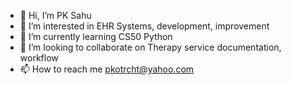 - 👋 Hi, I’m PK Sahu
- 👀 I’m interested in EHR Systems, development, improvement
- 🌱 I’m currently learning CS50 Python
- 💞️ I’m looking to collaborate on Therapy service documentation, workflow
- 📫 How to reach me pkotrcht@yahoo.com



